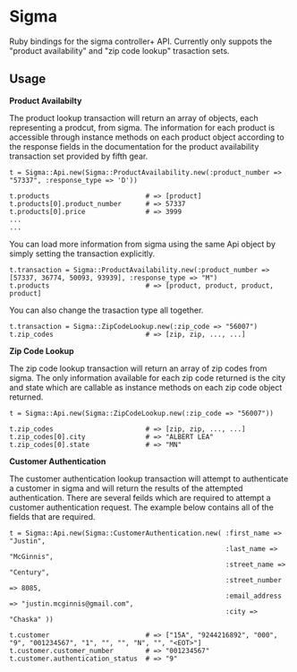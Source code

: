 # Sigma
  
Ruby bindings for the sigma controller+ API.  Currently only suppots the "product availability" and "zip code lookup" trasaction sets.

## Usage

__Product Availabilty__

The product lookup transaction will return an array of objects, each representing a prodcut, from sigma.  The information for each product is accessible through instance methods on each product object according to the response fields in the documentation for the product availability transaction set provided by fifth gear.

    t = Sigma::Api.new(Sigma::ProductAvailability.new(:product_number => "57337", :response_type => 'D'))
    
    t.products                        # => [product]
    t.products[0].product_number      # => 57337
    t.products[0].price               # => 3999
    ...
    ...
    
You can load more information from sigma using the same Api object by simply setting the transaction explicitly. 

    t.transaction = Sigma::ProductAvailability.new(:product_number => [57337, 36774, 50093, 93939], :response_type => "M")    
    t.products                        # => [product, product, product, product]
    
You can also change the trasaction type all together.

    t.transaction = Sigma::ZipCodeLookup.new(:zip_code => "56007")
    t.zip_codes                       # => [zip, zip, ..., ...]
    
    
__Zip Code Lookup__

The zip code lookup transaction will return an array of zip codes from sigma.  The only information available for each zip code returned is the city and state which are callable as instance methods on each zip code object returned. 

    t = Sigma::Api.new(Sigma::ZipCodeLookup.new(:zip_code => "56007"))
    
    t.zip_codes                       # => [zip, zip, ..., ...]
    t.zip_codes[0].city               # => "ALBERT LEA"
    t.zip_codes[0].state              # => "MN"
    
__Customer Authentication__

The customer authentication lookup transaction will attempt to authenticate a customer in sigma and will return the results of the attempted authentication.  There are several feilds which are required to attempt a customer authentication request. The example below contains all of the fields that are required.

    t = Sigma::Api.new(Sigma::CustomerAuthentication.new( :first_name => "Justin", 
                                                          :last_name => "McGinnis", 
                                                          :street_name => "Century", 
                                                          :street_number => 8085,
                                                          :email_address => "justin.mcginnis@gmail.com",
                                                          :city => "Chaska" ))
    
    t.customer                        # => ["15A", "9244216892", "000", "9", "001234567", "1", "", "", "N", "", "<EOT>"]
    t.customer.customer_number        # => "001234567"
    t.customer.authentication_status  # => "9"
    

    